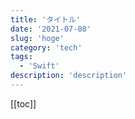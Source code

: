 ```yaml
---
title: 'タイトル'
date: '2021-07-08'
slug: 'hoge'
category: 'tech'
tags:
  - 'Swift'
description: 'description'
---
```


[[toc]]
